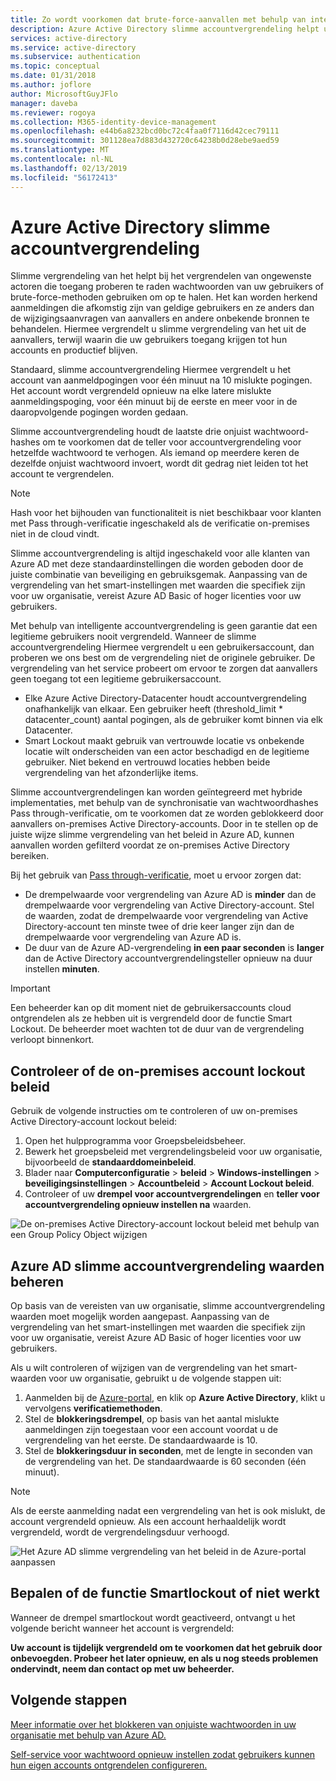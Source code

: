 ```yaml
---
title: Zo wordt voorkomen dat brute-force-aanvallen met behulp van intelligente vergrendeling van het Azure AD
description: Azure Active Directory slimme accountvergrendeling helpt uw organisatie beschermen tegen beveiligingsaanvallen raden wachtwoorden
services: active-directory
ms.service: active-directory
ms.subservice: authentication
ms.topic: conceptual
ms.date: 01/31/2018
ms.author: joflore
author: MicrosoftGuyJFlo
manager: daveba
ms.reviewer: rogoya
ms.collection: M365-identity-device-management
ms.openlocfilehash: e44b6a8232bcd0bc72c4faa0f7116d42cec79111
ms.sourcegitcommit: 301128ea7d883d432720c64238b0d28ebe9aed59
ms.translationtype: MT
ms.contentlocale: nl-NL
ms.lasthandoff: 02/13/2019
ms.locfileid: "56172413"
---
```

# <a name="azure-active-directory-smart-lockout"></a>Azure Active Directory slimme accountvergrendeling

Slimme vergrendeling van het helpt bij het vergrendelen van ongewenste actoren die toegang proberen te raden wachtwoorden van uw gebruikers of brute-force-methoden gebruiken om op te halen. Het kan worden herkend aanmeldingen die afkomstig zijn van geldige gebruikers en ze anders dan de wijzigingsaanvragen van aanvallers en andere onbekende bronnen te behandelen. Hiermee vergrendelt u slimme vergrendeling van het uit de aanvallers, terwijl waarin die uw gebruikers toegang krijgen tot hun accounts en productief blijven.

Standaard, slimme accountvergrendeling Hiermee vergrendelt u het account van aanmeldpogingen voor één minuut na 10 mislukte pogingen. Het account wordt vergrendeld opnieuw na elke latere mislukte aanmeldingspoging, voor één minuut bij de eerste en meer voor in de daaropvolgende pogingen worden gedaan.

Slimme accountvergrendeling houdt de laatste drie onjuist wachtwoord-hashes om te voorkomen dat de teller voor accountvergrendeling voor hetzelfde wachtwoord te verhogen. Als iemand op meerdere keren de dezelfde onjuist wachtwoord invoert, wordt dit gedrag niet leiden tot het account te vergrendelen.

 > [!NOTE]
 > Hash voor het bijhouden van functionaliteit is niet beschikbaar voor klanten met Pass through-verificatie ingeschakeld als de verificatie on-premises niet in de cloud vindt.

Slimme accountvergrendeling is altijd ingeschakeld voor alle klanten van Azure AD met deze standaardinstellingen die worden geboden door de juiste combinatie van beveiliging en gebruiksgemak. Aanpassing van de vergrendeling van het smart-instellingen met waarden die specifiek zijn voor uw organisatie, vereist Azure AD Basic of hoger licenties voor uw gebruikers.

Met behulp van intelligente accountvergrendeling is geen garantie dat een legitieme gebruikers nooit vergrendeld. Wanneer de slimme accountvergrendeling Hiermee vergrendelt u een gebruikersaccount, dan proberen we ons best om de vergrendeling niet de originele gebruiker. De vergrendeling van het service probeert om ervoor te zorgen dat aanvallers geen toegang tot een legitieme gebruikersaccount.  

* Elke Azure Active Directory-Datacenter houdt accountvergrendeling onafhankelijk van elkaar. Een gebruiker heeft (threshold_limit * datacenter_count) aantal pogingen, als de gebruiker komt binnen via elk Datacenter.
* Smart Lockout maakt gebruik van vertrouwde locatie vs onbekende locatie wilt onderscheiden van een actor beschadigd en de legitieme gebruiker. Niet bekend en vertrouwd locaties hebben beide vergrendeling van het afzonderlijke items.

Slimme accountvergrendelingen kan worden geïntegreerd met hybride implementaties, met behulp van de synchronisatie van wachtwoordhashes Pass through-verificatie, om te voorkomen dat ze worden geblokkeerd door aanvallers on-premises Active Directory-accounts. Door in te stellen op de juiste wijze slimme vergrendeling van het beleid in Azure AD, kunnen aanvallen worden gefilterd voordat ze on-premises Active Directory bereiken.

Bij het gebruik van [Pass through-verificatie](../hybrid/how-to-connect-pta.md), moet u ervoor zorgen dat:

   * De drempelwaarde voor vergrendeling van Azure AD is **minder** dan de drempelwaarde voor vergrendeling van Active Directory-account. Stel de waarden, zodat de drempelwaarde voor vergrendeling van Active Directory-account ten minste twee of drie keer langer zijn dan de drempelwaarde voor vergrendeling van Azure AD is. 
   * De duur van de Azure AD-vergrendeling **in een paar seconden** is **langer** dan de Active Directory accountvergrendelingsteller opnieuw na duur instellen **minuten**.

> [!IMPORTANT]
> Een beheerder kan op dit moment niet de gebruikersaccounts cloud ontgrendelen als ze hebben uit is vergrendeld door de functie Smart Lockout. De beheerder moet wachten tot de duur van de vergrendeling verloopt binnenkort.

## <a name="verify-on-premises-account-lockout-policy"></a>Controleer of de on-premises account lockout beleid

Gebruik de volgende instructies om te controleren of uw on-premises Active Directory-account lockout beleid:

1. Open het hulpprogramma voor Groepsbeleidsbeheer.
2. Bewerk het groepsbeleid met vergrendelingsbeleid voor uw organisatie, bijvoorbeeld de **standaarddomeinbeleid**.
3. Blader naar **Computerconfiguratie** > **beleid** > **Windows-instellingen** > **beveiligingsinstellingen**   >  **Accountbeleid** > **Account Lockout beleid**.
4. Controleer of uw **drempel voor accountvergrendelingen** en **teller voor accountvergrendeling opnieuw instellen na** waarden.

![De on-premises Active Directory-account lockout beleid met behulp van een Group Policy Object wijzigen](./media/howto-password-smart-lockout/active-directory-on-premises-account-lockout-policy.png)

## <a name="manage-azure-ad-smart-lockout-values"></a>Azure AD slimme accountvergrendeling waarden beheren

Op basis van de vereisten van uw organisatie, slimme accountvergrendeling waarden moet mogelijk worden aangepast. Aanpassing van de vergrendeling van het smart-instellingen met waarden die specifiek zijn voor uw organisatie, vereist Azure AD Basic of hoger licenties voor uw gebruikers.

Als u wilt controleren of wijzigen van de vergrendeling van het smart-waarden voor uw organisatie, gebruikt u de volgende stappen uit:

1. Aanmelden bij de [Azure-portal](https://portal.azure.com), en klik op **Azure Active Directory**, klikt u vervolgens **verificatiemethoden**.
1. Stel de **blokkeringsdrempel**, op basis van het aantal mislukte aanmeldingen zijn toegestaan voor een account voordat u de vergrendeling van het eerste. De standaardwaarde is 10.
1. Stel de **blokkeringsduur in seconden**, met de lengte in seconden van de vergrendeling van het. De standaardwaarde is 60 seconden (één minuut).

> [!NOTE]
> Als de eerste aanmelding nadat een vergrendeling van het is ook mislukt, de account vergrendeld opnieuw. Als een account herhaaldelijk wordt vergrendeld, wordt de vergrendelingsduur verhoogd.

![Het Azure AD slimme vergrendeling van het beleid in de Azure-portal aanpassen](./media/howto-password-smart-lockout/azure-active-directory-custom-smart-lockout-policy.png)

## <a name="how-to-determine-if-the-smartlockout-feature-is-working-or-not"></a>Bepalen of de functie Smartlockout of niet werkt

Wanneer de drempel smartlockout wordt geactiveerd, ontvangt u het volgende bericht wanneer het account is vergrendeld:

**Uw account is tijdelijk vergrendeld om te voorkomen dat het gebruik door onbevoegden. Probeer het later opnieuw, en als u nog steeds problemen ondervindt, neem dan contact op met uw beheerder.**


## <a name="next-steps"></a>Volgende stappen

[Meer informatie over het blokkeren van onjuiste wachtwoorden in uw organisatie met behulp van Azure AD.](howto-password-ban-bad.md)

[Self-service voor wachtwoord opnieuw instellen zodat gebruikers kunnen hun eigen accounts ontgrendelen configureren.](quickstart-sspr.md)
